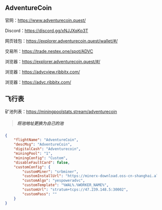 ## AdventureCoin

官网：https://www.adventurecoin.quest/

Discord：https://discord.gg/xNJJXqKp3T

网页钱包：https://explorer.adventurecoin.quest/wallet/#/

交易所：https://trade.nestex.one/spot/ADVC

浏览器：https://explorer.adventurecoin.quest/#/

浏览器：https://advcview.ribbitx.com/

浏览器：https://advc.ribbitx.com/





## 飞行表

矿池列表：https://miningpoolstats.stream/adventurecoin

> ##### 将池地址更换为自己的池

```json
{
    "flightName": "AdventureCoin",
    "descMsg": "AdventureCoin",
    "digitalCash": "Adventurecoin",
    "miningPool": "1",
    "miningConfig": "Custom",
    "disableFaultCard": false,
    "customConfig": {
        "customMiner": "srbminer",
        "customInstallUrl": "https://minerx-download.oss-cn-shanghai.aliyuncs.com/srBMiner/srbminer-2.8.7.3.tar.gz",
        "customAlgo": "yespoweradvc",
        "customTemplate": "%WAL%.%WORKER_NAME%",
        "customUrl": "stratum+tcps://47.239.148.5:30002",
        "customPass": ""
    }
}
```



